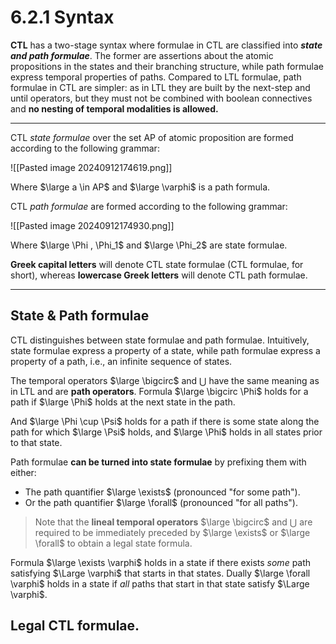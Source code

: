 # 6.2.1 Syntax

**CTL** has a two-stage syntax where formulae in CTL are classified into ***state and path formulae***. The former are assertions about the atomic propositions in the states and their branching structure, while path formulae express temporal properties of paths. Compared to LTL formulae, path formulae in CTL are simpler: as in LTL they are built by the next-step and until operators, but they must not be combined with boolean connectives and **no nesting of temporal modalities is allowed.**


---

CTL *state formulae* over the set AP of atomic proposition are formed according to the following grammar: 

![[Pasted image 20240912174619.png]]

Where $\large a \in AP$ and $\large \varphi$ is a path formula. 

CTL *path formulae* are formed according to the following grammar:

![[Pasted image 20240912174930.png]]

Where $\large \Phi , \Phi_1$ and $\large \Phi_2$  are state formulae.

**Greek capital letters** will denote CTL state formulae (CTL formulae, for short), whereas **lowercase Greek letters** will denote CTL path formulae.

---

## State & Path formulae

CTL distinguishes between state formulae and path formulae. Intuitively, state formulae express a property of a state, while path formulae express a property of a path, i.e., an infinite sequence of states. 

The temporal operators $\large \bigcirc$ and $\bigcup$ have the same meaning as in LTL and are **path operators**. Formula $\large \bigcirc  \Phi$ holds for a path if $\large \Phi$ holds at the next state in the path.

And $\large \Phi \cup \Psi$ holds for a path if there is some state along the path for which  $\large \Psi$ holds, and $\large \Phi$ holds in all states prior to that state. 

Path formulae **can be turned into state formulae** by prefixing them with either:

- The path quantifier $\large \exists$ (pronounced "for some path").
- Or the path quantifier $\large \forall$ (pronounced "for all paths").


> Note that the **lineal temporal operators** $\large \bigcirc$ and $\bigcup$ are required to be immediately preceded by $\large \exists$ or $\large \forall$ to obtain a legal state formula.

Formula $\large \exists \varphi$ holds in a state if there exists *some* path satisfying $\Large \varphi$ that starts in that states. Dually $\large \forall \varphi$ holds in a state if *all* paths that start in that state satisfy $\Large \varphi$.

## Legal CTL formulae.